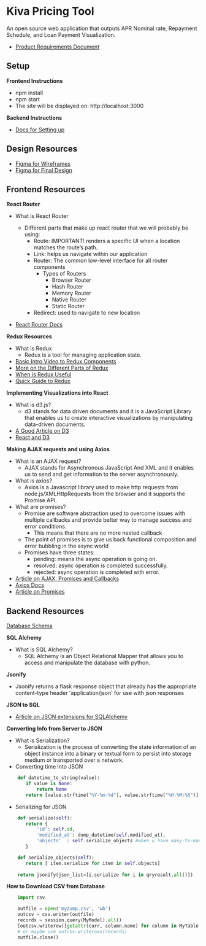 # Kiva Pricing Tool
An open source web application that outputs APR Nominal rate, Repayment Schedule, and Loan Payment Visualization.
* [Product Requirements Document](https://docs.google.com/document/d/1Rw6Q8YMIpvYFXR3eStdTVT4iZXMpR7En3_yg677VgjE/edit?usp=sharing)

## Setup
**Frontend Instructions**
* npm install
* npm start
* The site will be displayed on: http://localhost:3000 

**Backend Instructions**
* [Docs for Setting up](https://github.com/tko22/flask-boilerplate/blob/master/docs/regular-setup.md)

## Design Resources
* [Figma for Wireframes](https://www.figma.com/file/0jmf44vrazZ8C2vkTCwnroMF/Kiva)
* [Figma for Final Design]()

## Frontend Resources

**React Router**
* What is React Router
    * Different parts that make up react router that we will probably be using: 
        * Route: IMPORTANT! renders a specific UI when a location matches the route’s path.
        * Link: helps us navigate within our application
        * Router: The common low-level interface for all router components
            * Types of Routers
                * Browser Router
                * Hash Router 
                * Memory Router
                * Native Router
                * Static Router
        * Redirect: used to navigate to new location

* [React Router Docs](https://reacttraining.com/react-router/web/guides/philosophy)

**Redux Resources**
* What is Redux
    * Redux is a tool for managing application state.
* [Basic Intro Video to Redux Components](https://www.youtube.com/watch?v=DiLVAXlVYR0)
* [More on the Different Parts of Redux](https://redux.js.org/#the-gist)
* [When is Redux Useful](https://medium.com/@dan_abramov/you-might-not-need-redux-be46360cf367)
* [Quick Guide to Redux](https://medium.freecodecamp.org/a-quick-guide-to-redux-for-beginners-971d18c0509b)

**Implementing Visualizations into React**
* What is d3.js?
    * d3 stands for data driven documents and it is a JavaScript Library that enables us to create interactive visualizations by manipulating data-driven documents.
* [A Good Article on D3](https://medium.com/@enjalot/the-hitchhikers-guide-to-d3-js-a8552174733a)
* [React and D3](https://github.com/hshoff/vx)

**Making AJAX requests and using Axios**
* What is an AJAX request?
    * AJAX stands for Asynchronous JavaScript And XML and it enables us to send and get information to the server asynchronously.
* What is axios?
    * Axios is a Javascript library used to make http requests from node.js/XMLHttpRequests from the browser and it supports the Promise API.
* What are promises?
    * Promise are software abstraction used to overcome issues with multiple callbacks and provide better way to manage success and error conditions.
        * This means that there are no more nested callback 
    * The point of promises is to give us back functional composition and error bubbling in the async world
    * Promises have three states:
        * pending: means the async operation is going on.
        * resolved: async operation is completed successfully.
        * rejected: async operation is completed with error.
* [Article on AJAX, Promises and Callbacks](https://medium.com/front-end-hacking/ajax-async-callback-promise-e98f8074ebd7)
* [Axios Docs](https://github.com/axios/axios)
* [Article on Promises](https://gist.github.com/domenic/3889970)

## Backend Resources
[Database Schema](https://docs.google.com/document/d/1qriyM0TZ51yHTynVHcDXwpPW9GKJDdjv6Nk0JDInJho/edit?usp=sharing)

**SQL Alchemy**
* What is SQL Alchemy?
    * SQL Alchemy is an Object Relational Mapper that allows you to access and manipulate the database with python.

**Jsonify** 
* Jsonify returns a flask response object that already has the appropriate content-type header 'application/json' for use with json responses

**JSON to SQL**
* [Article on JSON extensions for SQLAlchemy](https://www.compose.com/articles/using-json-extensions-in-postgresql-from-python-2/)

**Converting Info from Server to JSON**
* What is Serialization?
    * Serialization is the process of converting the state information of an object instance into a binary or textual form to persist into storage medium or transported over a network.
* Converting time into JSON
```python
    def datetime_to_string(value):
       if value is None:
           return None
       return [value.strftime("%Y-%m-%d"), value.strftime("%H:%M:%S")]
```
* Serializing for JSON
```python
    def serialize(self):
       return {
           'id': self.id,
           'modified_at': dump_datetime(self.modified_at),
           'objects'  : self.serialize_objects #when u have many-to-many relations
       }

    def serialize_objects(self):
       return [ item.serialize for item in self.objects]
       
    return jsonify(json_list=[i.serialize for i in qryresult.all()])
```

**How to Download CSV from Database**
```python
    import csv

    outfile = open('mydump.csv', 'wb')
    outcsv = csv.writer(outfile)
    records = session.query(MyModel).all()
    [outcsv.writerow([getattr(curr, column.name) for column in MyTable.__mapper__.columns]) for curr in records]
    # or maybe use outcsv.writerows(records)
    outfile.close()
```





